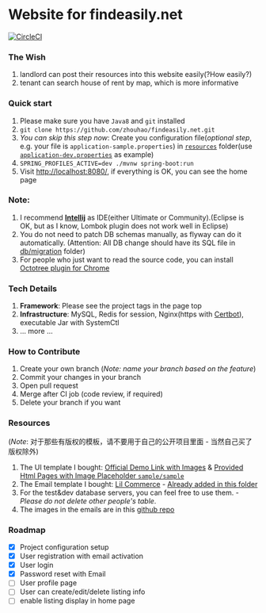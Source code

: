 Website for findeasily.net
============================


[![CircleCI](https://circleci.com/gh/zhouhao/findeasily.net/tree/master.svg?style=svg&circle-token=afb24021c44ad75ddad34fd29ac8ed311887763c)](https://circleci.com/gh/zhouhao/findeasily.net/tree/master)

### The Wish
1. landlord can post their resources into this website easily(?How easily?)
2. tenant can search house of rent by map, which is more informative

### Quick start
1. Please make sure you have `Java8` and `git` installed
2. `git clone https://github.com/zhouhao/findeasily.net.git`
3. *You can skip this step now*: Create you configuration file(*optional step*, e.g. your file is `application-sample.properties`) in [`resources`](https://github.com/zhouhao/findeasily.net/tree/master/src/main/resources) folder(use [`application-dev.properties`](https://github.com/zhouhao/findeasily.net/blob/master/src/main/resources/application-dev.properties) as example)
4. `SPRING_PROFILES_ACTIVE=dev ./mvnw spring-boot:run`
5. Visit [http://localhost:8080/](http://localhost:8080/), if everything is OK, you can see the home page

### Note:
1. I recommend [**Intellij**](https://www.jetbrains.com/idea/download/#section=mac) as IDE(either Ultimate or Community).(Eclipse is OK, but as I know, Lombok plugin does not work well in Eclipse)
2. You do not need to patch DB schemas manually, as flyway can do it automatically. (Attention: All DB change should have its SQL file in [db/migration](https://github.com/zhouhao/findeasily.net/tree/master/src/main/resources/db/migration) folder)
3. For people who just want to read the source code, you can install [Octotree plugin for Chrome](https://chrome.google.com/webstore/detail/octotree/bkhaagjahfmjljalopjnoealnfndnagc?hl=en-US)

### Tech Details
1. **Framework**: Please see the project tags in the page top
2. **Infrastructure**: MySQL, Redis for session, Nginx(https with [Certbot](https://certbot.eff.org/)), executable Jar with SystemCtl
3. ... more ...

### How to Contribute
1. Create your own branch (*Note: name your branch based on the feature*)
2. Commit your changes in your branch
3. Open pull request
4. Merge after CI job (code review, if required)
5. Delete your branch if you want

### Resources 
(*Note*: 对于那些有版权的模板，请不要用于自己的公开项目里面 - 当然自己买了版权除外)
1. The UI template I bought: [Official Demo Link with Images](http://citybook.kwst.net/) & [Provided Html Pages with Image Placeholder `sample/sample`](http://sample.findeasily.net/)
2. The Email template I bought: [Lil Commerce](http://notification-emails.com/transactional-email-templates) - [Already added in this folder](https://github.com/zhouhao/findeasily.net/tree/master/src/main/resources/templates/email)
3. For the test&dev database servers, you can feel free to use them. - *Please do not delete other people's table*.
4. The images in the emails are in this [github repo](https://github.com/findeasily/resources)

### Roadmap
- [x] Project configuration setup
- [x] User registration with email activation
- [x] User login
- [x] Password reset with Email
- [ ] User profile page
- [ ] User can create/edit/delete listing info
- [ ] enable listing display in home page
